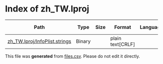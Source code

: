 # Index of zh_TW.lproj

| Path | Type | Size | Format | Language | DiE Info | Notes | Hash |
| --- | --- | --- | --- | --- | --- | --- | --- |
| [zh_TW.lproj/InfoPlist.strings](./zh_TW.lproj/InfoPlist.strings) | Binary |  | plain text[CRLF] |  |  |  |  |


This file was **generated** from [files.csv](../../../../../../../../../files.csv). Please do not edit it directly.
